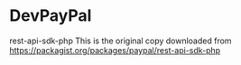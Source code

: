 # DevPayPal
rest-api-sdk-php
This is the original copy downloaded from https://packagist.org/packages/paypal/rest-api-sdk-php
